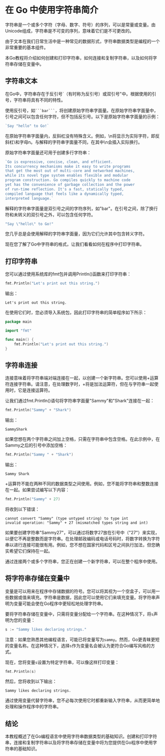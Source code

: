 # 在 Go 中使用字符串简介

字符串是一个或多个字符（字母、数字、符号）的序列，可以是常量或变量。由Unicode组成，字符串是不可变的序列，意味着它们是不可更改的。

由于文本在我们日常生活中是一种常见的数据形式，字符串数据类型是编程的一个非常重要的基本组件。

本Go教程将介绍如何创建和打印字符串，如何连接和复制字符串，以及如何将字符串存储在变量中。

## 字符串文本

在Go中，字符串存在于反引号`（有时称为反引号）或双引号"中。根据使用的引号，字符串将具有不同的特性。

使用反引号，如` ```bar``` `，将创建原始字符串字面量。在原始字符串字面量中，引号之间可以包含任何字符，但不包括反引号。以下是原始字符串字面量的示例：

```go
`Say "hello" to Go!`
```

在原始字符串字面量内，反斜杠没有特殊含义。例如，\n将显示为实际字符，即反斜杠\和字母n。与解释的字符串字面量不同，在其中\n会插入实际换行。

原始字符串字面量还可用于创建多行字符串：

```go
`Go is expressive, concise, clean, and efficient.
Its concurrency mechanisms make it easy to write programs
that get the most out of multi-core and networked machines,
while its novel type system enables flexible and modular
program construction. Go compiles quickly to machine code
yet has the convenience of garbage collection and the power
of run-time reflection. It's a fast, statically typed,
compiled language that feels like a dynamically typed,
interpreted language.`
```

解释的字符串字面量是双引号之间的字符序列，如"bar"。在引号之间，除了换行符和未转义的双引号之外，可以包含任何字符。

```go
"Say \"hello\" to Go!"
```

您几乎总是会使用解释的字符串字面量，因为它们允许其中包含转义字符。

现在您了解了Go中字符串的格式，让我们看看如何在程序中打印字符串。

## 打印字符串

您可以通过使用系统库的fmt包并调用Println()函数来打印字符串：

```go
fmt.Println("Let's print out this string.")
```

输出：

```
Let's print out this string.
```

在使用它们时，您必须导入系统包，因此打印字符串的简单程序如下所示：

```go
package main

import "fmt"

func main() {
    fmt.Println("Let's print out this string.")
}
```

## 字符串连接

连接意味着将字符串端对端连接在一起，以创建一个新字符串。您可以使用+运算符连接字符串。请注意，在处理数字时，+将是加法运算符，但在与字符串一起使用时，它是连接运算符。

让我们通过fmt.Println()语句将字符串字面量"Sammy"和"Shark"连接在一起：

```go
fmt.Println("Sammy" + "Shark")
```

输出：

```
SammyShark
```

如果您想在两个字符串之间加上空格，只需在字符串中包含空格。在此示例中，在Sammy之后的引号中添加空格：

```go
fmt.Println("Sammy " + "Shark")
```

输出：

```
Sammy Shark
```

+运算符不能在两种不同的数据类型之间使用。例如，您不能将字符串和整数连接在一起。如果尝试编写以下内容：

```go
fmt.Println("Sammy" + 27)
```

将收到以下错误：

```
cannot convert "Sammy" (type untyped string) to type int
invalid operation: "Sammy" + 27 (mismatched types string and int)
```

如果要创建字符串"Sammy27"，可以通过将数字27放在引号中（"27"）来实现，以便它不再是整数而是字符串。在处理邮政编码或电话号码时，将数字转换为字符串以进行连接可能很有用。例如，您不想在国家代码和区号之间执行加法，但您确实希望它们保持在一起。

通过连接两个或多个字符串，您正在创建一个新字符串，可以在整个程序中使用。

## 将字符串存储在变量中

变量是可以用来在程序中存储数据的符号。您可以将其视为一个空盒子，可以用一些数据或值来填充。字符串是数据，因此您可以使用它们来填充变量。将字符串声明为变量可能会使在Go程序中更轻松地处理字符串。

要将字符串存储在变量中，只需将变量分配给一个字符串。在这种情况下，将`s`声明为您的变量：

```go
s := "Sammy likes declaring strings."
```

注意：如果您熟悉其他编程语言，可能已将变量写为`sammy`。然而，Go更青睐更短的变量名称。在这种情况下，选择`s`作为变量名会被认为更符合Go编写风格的方式。

现在，您将变量`s`设置为特定字符串，可以像这样打印变量：

```go
fmt.Println(s)
```

然后，您将收到以下输出：

```
Sammy likes declaring strings.
```

通过使用变量代替字符串，您不必每次使用它时都重新输入字符串，从而更简单地处理和操作程序中的字符串。

## 结论

本教程概述了在Go编程语言中使用字符串数据类型的基础知识。创建和打印字符串，连接和复制字符串以及将字符串存储在变量中将为您提供在Go程序中使用字符串的基础知识。
